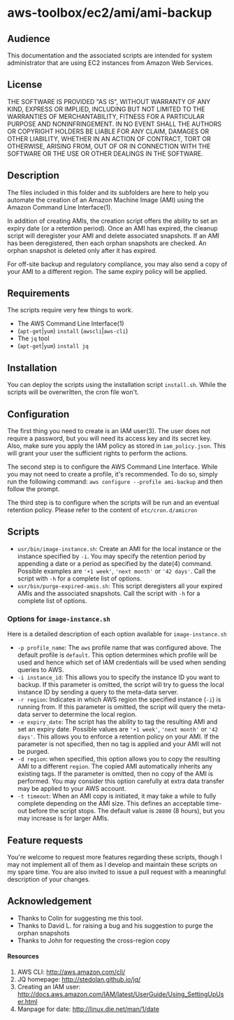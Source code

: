 aws-toolbox/ec2/ami/ami-backup
=========

## Audience ##
This documentation and the associated scripts are intended for system administrator that are using EC2 instances from Amazon Web Services.

## License ##
THE SOFTWARE IS PROVIDED "AS IS", WITHOUT WARRANTY OF ANY KIND, EXPRESS OR
IMPLIED, INCLUDING BUT NOT LIMITED TO THE WARRANTIES OF MERCHANTABILITY,
FITNESS FOR A PARTICULAR PURPOSE AND NONINFRINGEMENT. IN NO EVENT SHALL THE
AUTHORS OR COPYRIGHT HOLDERS BE LIABLE FOR ANY CLAIM, DAMAGES OR OTHER
LIABILITY, WHETHER IN AN ACTION OF CONTRACT, TORT OR OTHERWISE, ARISING FROM,
OUT OF OR IN CONNECTION WITH THE SOFTWARE OR THE USE OR OTHER DEALINGS IN
THE SOFTWARE.

## Description ##
The files included in this folder and its subfolders are here to help you automate the creation of an Amazon Machine Image (AMI) using the Amazon Command Line Interface(1).

In addition of creating AMIs, the creation script offers the ability to set an expiry date (or a retention period).
Once an AMI has expired, the cleanup script will deregister your AMI and delete associated snapshots.
If an AMI has been deregistered, then each orphan snapshots are checked. An orphan snapshot is deleted only after it has expired.

For off-site backup and regulatory compliance, you may also send a copy of your AMI to a different region.
The same expiry policy will be applied.

## Requirements ##
The scripts require very few things to work.
* The AWS Command Line Interface(1)
 * (`apt-get`|`yum`) `install` (`awscli`|`aws-cli`)
* The `jq` tool
 * (`apt-get`|`yum`) `install jq`

## Installation ##
You can deploy the scripts using the installation script `install.sh`. While the scripts will be overwritten, the cron file won't.

## Configuration ##
The first thing you need to create is an IAM user(3). The user does not require a password, but you will need its access key and its secret key. 
Also, make sure you apply the IAM policy as stored in `iam_policy.json`. This will grant your user the sufficient rights to perform the actions.

The second step is to configure the AWS Command Line Interface. While you may not need to create a profile, it's recommended. To do so, simply run the following command: `aws configure --profile ami-backup` and then follow the prompt.

The third step is to configure when the scripts will be run and an eventual retention policy. Please refer to the content of `etc/cron.d/amicron`

## Scripts ##
- `usr/bin/image-instance.sh`: Create an AMI for the local instance or the instance specified by `-i`. You may specify the retention period by appending a date or a period as specified by the date(4) command. Possible examples are `'+1 week'`, `'next month'` or `'42 days'`. Call the script with `-h` for a complete list of options.
- `usr/bin/purge-expired-amis.sh`: This script deregisters all your expired AMIs and the associated snapshots. Call the script with `-h` for a complete list of options.

### Options for `image-instance.sh` ###
Here is a detailed description of each option available for `image-instance.sh`
* `-p profile_name`: The `aws` profile name that was configured above. The default profile is `default`. This option determines which profile will be used and hence which set of IAM credentials will be used when sending queries to AWS.
* `-i instance_id`: This allows you to specify the instance ID you want to backup. If this parameter is omitted, the script will try to guess the local instance ID by sending a query to the meta-data server.
* `-r region`: Indicates in which AWS region the specified instance (`-i`) is running from. If this parameter is omitted, the script will query the meta-data server to determine the local region.
* `-e expiry_date`: The script has the ability to tag the resulting AMI and set an expiry date. Possible values are `'+1 week'`, `'next month'` or `'42 days'`. This allows you to enforce a retention policy on your AMI. If the parameter is not specified, then no tag is applied and your AMI will not be purged.
* `-d region`: when specified, this option allows you to copy the resulting AMI to a different `region`. The copied AMI automatically inherits any existing tags. If the parameter is omitted, then no copy of the AMI is performed. You may consider this option carefully at extra data transfer may be applied to your AWS account.
* `-t timeout`: When an AMI copy is initiated, it may take a while to fully complete depending on the AMI size. This defines an acceptable time-out before the script stops. The default value is `28800` (8 hours), but you may increase is for larger AMIs.

## Feature requests ##
You're welcome to request more features regarding these scripts, though I may not implement all of them as I develop and maintain these scripts on my spare time. You are also invited to issue a pull request with a meaningful description of your changes.

## Acknowledgement ##
* Thanks to Colin for suggesting me this tool.
* Thanks to David L. for raising a bug and his suggestion to purge the orphan snapshots
* Thanks to John for requesting the cross-region copy

#### Resources ####
1. AWS CLI: http://aws.amazon.com/cli/
2. JQ homepage: http://stedolan.github.io/jq/
3. Creating an IAM user: http://docs.aws.amazon.com/IAM/latest/UserGuide/Using_SettingUpUser.html
4. Manpage for date: http://linux.die.net/man/1/date
